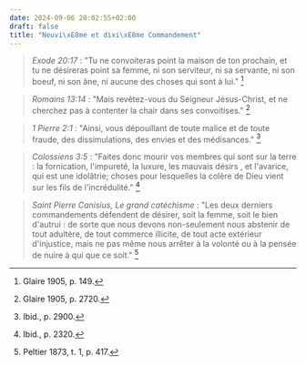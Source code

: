 ```yaml
---
date: 2024-09-06 20:02:55+02:00
draft: false
title: "Neuvi\xE8me et dixi\xE8me Commandement"
---
```





> *Exode 20:17* : "Tu ne convoiteras point la maison de ton prochain, et tu ne désireras point sa femme, ni son serviteur, ni sa servante, ni son boeuf, ni son âne, ni aucune des choses qui sont à lui." [^1]

[^1]: Glaire 1905, p. 149.

> *Romains 13:14* :  "Mais revêtez-vous du Seigneur Jésus-Christ, et ne cherchez pas à contenter la chair dans ses convoitises." [^2]

[^2]: Glaire 1905, p. 2720.

> *1 Pierre 2:1* : "Ainsi, vous dépouillant de toute malice et de toute fraude, des dissimulations, des envies et des médisances." [^3]

[^3]: Ibid., p. 2900.

> *Colossiens 3:5* : "Faites donc mourir vos membres qui sont sur la terre : la fornication, l'impureté, la luxure, les mauvais désirs , et l'avarice, qui est une idolâtrie; choses pour lesquelles la colère de Dieu vient sur les fils de l'incrédulité." [^4]

[^4]: Ibid., p. 2320.

> *Saint Pierre Canisius, Le grand catéchisme* : "Les deux derniers commandements défendent de désirer, soit la femme, soit le bien d'autrui : de sorte que nous devons non-seulement nous abstenir de tout adultère, de tout commerce illicite, de tout acte extérieur d'injustice, mais ne pas même nous arrêter à la volonté ou à la pensée de nuire à qui que ce soit." [^5]

[^5]: Peltier 1873, t. 1, p. 417.

